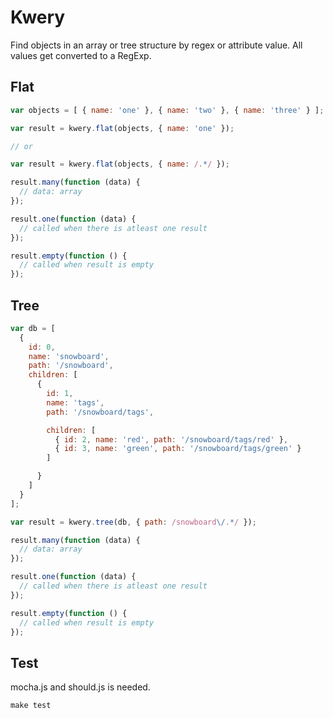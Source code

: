 # Kwery

Find objects in an array or tree structure by regex or attribute value. All values get converted to a RegExp.

## Flat

```js
var objects = [ { name: 'one' }, { name: 'two' }, { name: 'three' } ];

var result = kwery.flat(objects, { name: 'one' });

// or

var result = kwery.flat(objects, { name: /.*/ });

result.many(function (data) {
  // data: array
});

result.one(function (data) {
  // called when there is atleast one result
});

result.empty(function () {
  // called when result is empty
});
```

## Tree

```js
var db = [
  {
    id: 0,
    name: 'snowboard',
    path: '/snowboard',
    children: [
      {
        id: 1,
        name: 'tags',
        path: '/snowboard/tags',

        children: [
          { id: 2, name: 'red', path: '/snowboard/tags/red' },
          { id: 3, name: 'green', path: '/snowboard/tags/green' }
        ]

      }
    ]
  }
];

var result = kwery.tree(db, { path: /snowboard\/.*/ });

result.many(function (data) {
  // data: array
});

result.one(function (data) {
  // called when there is atleast one result
});

result.empty(function () {
  // called when result is empty
});
```

## Test

mocha.js and should.js is needed.

```js
make test
```
